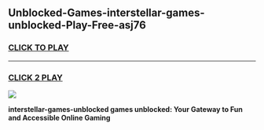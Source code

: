 
## Unblocked-Games-interstellar-games-unblocked-Play-Free-asj76
<h3>
<a href="https://premium76.site?title=interstellar-games-unblocked&ref=23A">CLICK TO PLAY</a></h3>
<hr>

<h3>
<a href="https://premium76.site?title=interstellar-games-unblocked&ref=23A">CLICK 2 PLAY</a>
  
</h3>

<a href="https://premium76.site?title=interstellar-games-unblocked&ref=23A"><img src="https://clearcache.store/games.png"></a>


**interstellar-games-unblocked games unblocked: Your Gateway to Fun and Accessible Online Gaming**

